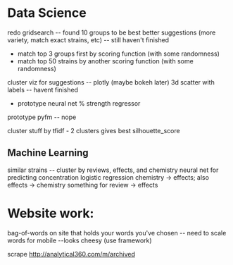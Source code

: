 # Data Science
redo gridsearch -- found 10 groups to be best
better suggestions (more variety, match exact strains, etc) -- still haven't finished
 - match top 3 groups first by scoring function (with some randomness)
 - match top 50 strains by another scoring function (with some randomness)

cluster viz for suggestions -- plotly (maybe bokeh later) 3d scatter with labels -- havent finished

 - prototype neural net % strength regressor

prototype pyfm -- nope

cluster stuff by tfidf - 2 clusters gives best silhouette_score

## Machine Learning
similar strains -- cluster by reviews, effects, and chemistry
neural net for predicting concentration
logistic regression chemistry -> effects; also effects -> chemistry
something for review -> effects


# Website work:
bag-of-words on site that holds your words you've chosen -- need to scale words for mobile
--looks cheesy (use framework)

scrape http://analytical360.com/m/archived
